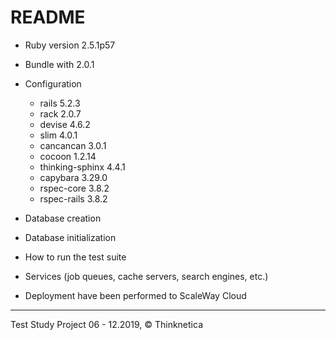 # README

* Ruby version 2.5.1p57

* Bundle with 2.0.1 

* Configuration
  - rails 5.2.3
  - rack 2.0.7
  - devise 4.6.2
  - slim 4.0.1
  - cancancan 3.0.1
  - cocoon 1.2.14
  - thinking-sphinx 4.4.1
  - capybara 3.29.0
  - rspec-core 3.8.2
  - rspec-rails 3.8.2
  
* Database creation

* Database initialization

* How to run the test suite

* Services (job queues, cache servers, search engines, etc.)

* Deployment have been performed to ScaleWay Cloud

<hr>
Test Study Project 06 - 12.2019, <span>&#169;</span> Thinknetica
